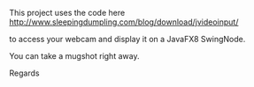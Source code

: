 This project uses the code here http://www.sleepingdumpling.com/blog/download/jvideoinput/

to access your webcam and display it on a JavaFX8 SwingNode.

You can take a mugshot right away.

Regards
